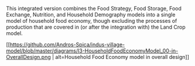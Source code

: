 This integrated version combines the Food Strategy, Food Storage, Food Exchange, Nutrition, and Household Demography models into a single model of household food economy, though excluding the processes of production that are covered in (or after the integration with) the Land Crop model.

[[https://github.com/Andros-Spica/indus-village-model/blob/master/diagrams/I3-HouseholdFoodEconomyModel_00-in-OverallDesign.png | alt=Household Food Economy model in overall design]]

